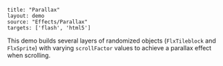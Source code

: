 ```
title: "Parallax"
layout: demo
source: "Effects/Parallax"
targets: ['flash', 'html5']
```

This demo builds several layers of randomized objects (`FlxTileblock` and `FlxSprite`) with varying `scrollFactor` values to achieve a parallax effect when scrolling.
